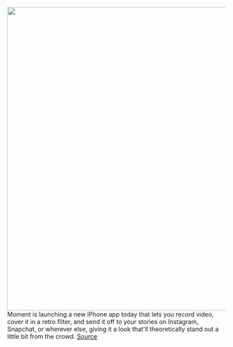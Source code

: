 <img src='https://cdn.vox-cdn.com/thumbor/Arfo5_v0VgV-UH9e7mQzoj4wevc=/0x0:4096x2296/1200x800/filters:focal(1891x718:2545x1372)/cdn.vox-cdn.com/uploads/chorus_image/image/66371561/RTRO_Image_5.0.jpg' width='700px' /><br/>
Moment is launching a new iPhone app today that lets you record video, cover it in a retro filter, and send it off to your stories on Instagram, Snapchat, or wherever else, giving it a look that'll theoretically stand out a little bit from the crowd.
<a href='https://www.theverge.com/2020/2/25/21147761/moment-rtro-video-app-retro-filters-stories-ios-iphone'> Source <a/>
